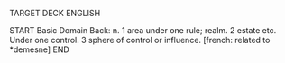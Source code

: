 TARGET DECK
ENGLISH

START
Basic
Domain
Back: n. 1 area under one rule; realm. 2 estate etc. Under one control. 3 sphere of control or influence. [french: related to *demesne]
END
